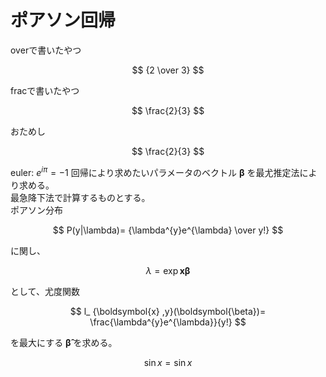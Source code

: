 # ポアソン回帰
overで書いたやつ

$$ {2 \over 3} $$

fracで書いたやつ

$$ \frac{2}{3} $$

おためし

$$ \frac{2}{3} $$

euler: $e^{i\pi}=-1$
回帰により求めたいパラメータのベクトル $\boldsymbol{\beta}$ を最尤推定法により求める。  
最急降下法で計算するものとする。  
ポアソン分布

$$ P(y|\lambda)= {\lambda^{y}e^{\lambda} \over y!} $$

に関し、

$$ \lambda = \exp {\boldsymbol{x} \boldsymbol{\beta}} $$

として、尤度関数

$$ l_ {\boldsymbol{x} ,y}(\boldsymbol{\beta})= \frac{\lambda^{y}e^{\lambda}}{y!} $$

を最大にする $\boldsymbol{\hat{\beta}}$ を求める。

$$ \sin x = \sin x $$
